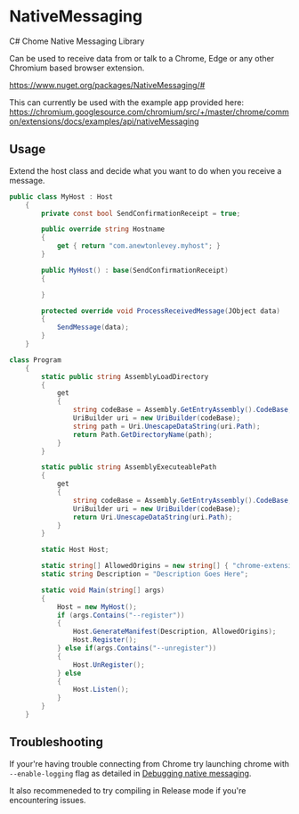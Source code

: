 # NativeMessaging
C# Chome Native Messaging Library

Can be used to receive data from or talk to a Chrome, Edge or any other Chromium based browser extension.

https://www.nuget.org/packages/NativeMessaging/#

This can currently be used with the example app provided here: https://chromium.googlesource.com/chromium/src/+/master/chrome/common/extensions/docs/examples/api/nativeMessaging

## Usage
Extend the host class and decide what you want to do when you receive a message.
```C#
public class MyHost : Host
    {
        private const bool SendConfirmationReceipt = true;

        public override string Hostname
        {
            get { return "com.anewtonlevey.myhost"; }
        }

        public MyHost() : base(SendConfirmationReceipt)
        {

        }

        protected override void ProcessReceivedMessage(JObject data)
        {
            SendMessage(data);
        }
    }
```

```C#
class Program
    {
        static public string AssemblyLoadDirectory
        {
            get
            {
                string codeBase = Assembly.GetEntryAssembly().CodeBase;
                UriBuilder uri = new UriBuilder(codeBase);
                string path = Uri.UnescapeDataString(uri.Path);
                return Path.GetDirectoryName(path);
            }
        }

		static public string AssemblyExecuteablePath
		{
			get
			{
				string codeBase = Assembly.GetEntryAssembly().CodeBase;
				UriBuilder uri = new UriBuilder(codeBase);
				return Uri.UnescapeDataString(uri.Path);
			}
		}

        static Host Host;

        static string[] AllowedOrigins = new string[] { "chrome-extension://knldjmfmopnpolahpmmgbagdohdnhkik/" };
        static string Description = "Description Goes Here";

        static void Main(string[] args)
        {
            Host = new MyHost();
            if (args.Contains("--register"))
            {
                Host.GenerateManifest(Description, AllowedOrigins);
                Host.Register();
            } else if(args.Contains("--unregister"))
            {
                Host.UnRegister();
            } else
            {
                Host.Listen();
            }
        }
    }
```

## Troubleshooting
If your're having trouble connecting from Chrome try launching chrome with ```--enable-logging``` flag as detailed in [Debugging native messaging](https://developer.chrome.com/apps/nativeMessaging#native-messaging-debugging).

It also recommeneded to try compiling in Release mode if you're encountering issues.
